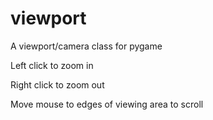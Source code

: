 viewport
========

A viewport/camera class for pygame

Left click to zoom in

Right click to zoom out

Move mouse to edges of viewing area to scroll
